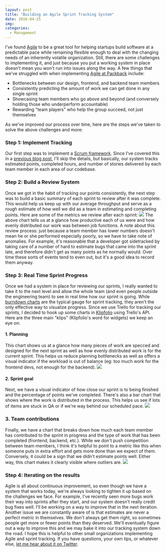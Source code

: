 ```yaml
---
layout: post
title: "Building an Agile Sprint Tracking System"
date: 2016-04-25
img: 
categories:
  - Management
---
```

I've found [Agile](http://agilemethodology.org/) to be a great tool for helping startups build software at a predictable pace while remaining flexible enough to deal with the changing needs of an inherently volatile organization. Still, there are some challenges to implementing it, and just because you put a working system in place doesn't mean you won't run into issues along the way. A few things that we've struggled with when implementing [Agile at Packback](https://www.linkedin.com/pulse/agile-startup-our-product-process-packback-karl-l-hughes) include:

*   Bottlenecks between our design, frontend, and backend team members
*   Consistently predicting the amount of work we can get done in any single sprint
*   Showcasing team members who go above and beyond (and conversely holding those who underperform accountable)
*   Rewarding "team players" who help the group succeed, not just themselves

As we've improved our process over time, here are the steps we've taken to solve the above challenges and more:

### Step 1: Implement Tracking

Our first step was to implement a [Scrum framework](http://scrummethodology.com/). Since I've covered this in a [previous blog post](https://www.linkedin.com/pulse/agile-startup-our-product-process-packback-karl-l-hughes), I'll skip the details, but basically, our system tracks estimated points, completed hours, and number of stories delivered by each team member in each area of our codebase.

### Step 2: Build a Review System

Once we got in the habit of tracking our points consistently, the next step was to build a basic summary of each sprint to review after it was complete. This would help us keep up with our average throughput and serve as a rough estimate of how well we did as a team in estimating and completing points. Here are some of the metrics we review after each sprint: ![](https://i.imgur.com/kfhCyQc.png) The above chart tells us at a glance how productive each of us were and how evenly distributed our work was between job functions. A note about this review process: just because a team member has lower numbers doesn't mean he or she performed especially poorly, so we have to take note of anomalies. For example, it's reasonable that a developer got sidetracked by taking care of a number of hard to estimate bugs that came into the sprint late, and therefore didn't get as many points as he normally would. Over time these sorts of events tend to even out, but it's a good idea to record them anyway.

### Step 3: Real Time Sprint Progress

Once we had a system in place for reviewing our sprints, I really wanted to take it to the next level and allow the whole team (and even people outside the engineering team) to see in real time how our sprint is going. While [burndown charts](https://en.wikipedia.org/wiki/Burn_down_chart) are the typical gauge for sprint tracking, they aren't the only effective way to visualize progress. Since we use Trello for tracking our sprints, I decided to hook up some charts in [Klipfolio](https://www.klipfolio.com/) using Trello's API. Here are the three main "klips" (Klipfolio's word for widgets) we keep an eye on:

#### 1\. Planning

This chart shows us at a glance how many pieces of work are specced and designed for the next sprint as well as how evenly distributed work is for the current sprint. This helps us reduce planning bottlenecks as well as offers a visual indicator if the workload is out of balance (eg: too much work for the frontend devs, not enough for the backend). ![](https://i.imgur.com/A54ryi0.png)

#### 2\. Sprint goal

Next, we have a visual indicator of how close our sprint is to being finished and the percentage of points we've completed. There's also a bar chart that shows where the work is distributed in the process. This helps us see if lots of items are stuck in QA or if we're way behind our scheduled pace. ![](https://i.imgur.com/84YmLMF.png)

### 3\. Team contributions

Finally, we have a chart that breaks down how much each team member has contributed to the sprint in progress and the type of work that has been completed (frontend, backend, etc.). While we don't push competition between team members, I think it's helpful to point to a metric like this when someone puts in extra effort and gets more done than we expect of them. Conversely, it could be a sign that we didn't estimate points well. Either way, this chart makes it clearly visible where outliers are. ![](https://i.imgur.com/EFeL1KU.png)

### Step 4: Iterating on the results

Agile is all about continuous improvement, so even though we have a system that works today, we're always looking to tighten it up based on the challenges we face. For example, I've recently seen more bugs work their way into sprints after they start, and our system doesn't really credit bug fixes well. I'll be working on a way to improve that in the next iteration. Another issue we are constantly aware of is that estimates are never a perfect metric in themselves. We don't always get them right, so sometimes people get more or fewer points than they deserved. We'll eventually figure out a way to improve this and we may bake it into our tracking system down the road. I hope this is helpful to other small organizations implementing Agile and sprint tracking. If you have questions, your own tips, or whatever else, [let me hear about it on Twitter](https://www.twitter.com/karllhughes).
